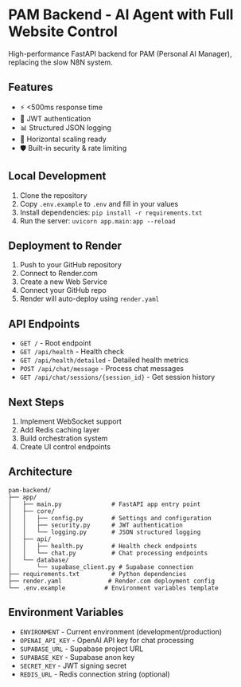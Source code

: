 
# PAM Backend - AI Agent with Full Website Control

High-performance FastAPI backend for PAM (Personal AI Manager), replacing the slow N8N system.

## Features
- ⚡ <500ms response time
- 🔐 JWT authentication
- 📊 Structured JSON logging
- 🚀 Horizontal scaling ready
- 🛡️ Built-in security & rate limiting

## Local Development

1. Clone the repository
2. Copy `.env.example` to `.env` and fill in your values
3. Install dependencies: `pip install -r requirements.txt`
4. Run the server: `uvicorn app.main:app --reload`

## Deployment to Render

1. Push to your GitHub repository
2. Connect to Render.com
3. Create a new Web Service
4. Connect your GitHub repo
5. Render will auto-deploy using `render.yaml`

## API Endpoints

- `GET /` - Root endpoint
- `GET /api/health` - Health check
- `GET /api/health/detailed` - Detailed health metrics
- `POST /api/chat/message` - Process chat messages
- `GET /api/chat/sessions/{session_id}` - Get session history

## Next Steps

1. Implement WebSocket support
2. Add Redis caching layer
3. Build orchestration system
4. Create UI control endpoints

## Architecture

```
pam-backend/
├── app/
│   ├── main.py              # FastAPI app entry point
│   ├── core/
│   │   ├── config.py        # Settings and configuration
│   │   ├── security.py      # JWT authentication
│   │   └── logging.py       # JSON structured logging
│   ├── api/
│   │   ├── health.py        # Health check endpoints
│   │   └── chat.py          # Chat processing endpoints
│   └── database/
│       └── supabase_client.py # Supabase connection
├── requirements.txt         # Python dependencies
├── render.yaml             # Render.com deployment config
└── .env.example           # Environment variables template
```

## Environment Variables

- `ENVIRONMENT` - Current environment (development/production)
- `OPENAI_API_KEY` - OpenAI API key for chat processing
- `SUPABASE_URL` - Supabase project URL
- `SUPABASE_KEY` - Supabase anon key
- `SECRET_KEY` - JWT signing secret
- `REDIS_URL` - Redis connection string (optional)
